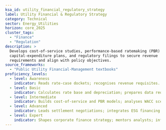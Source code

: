 ```yaml
---
ksa_id: utility_financial_regulatory_strategy
label: Utility Financial & Regulatory Strategy
category: Technical
sector: Energy_Utilities
horizon: core_2025
cluster_tags:
  - "Finance"
  - "Regulation"
description: >
  Develops cost-of-service studies, performance-based ratemaking (PBR) models,
  capital-expenditure plans, and regulatory filings to secure revenue
  requirements and align with policy objectives.
source_frameworks:
  - "Public Utility Financial-Management textbooks"
proficiency_levels:
  - level: Awareness
    indicator: Reads rate-case dockets; recognises revenue requisites.
  - level: Basic
    indicator: Calculates rate base and depreciation; prepares data requests.
  - level: Intermediate
    indicator: Builds cost-of-service and PBR models; analyses WACC scenarios.
  - level: Advanced
    indicator: Leads settlement negotiations; integrates ESG financing (green bonds).
  - level: Expert
    indicator: Shapes corporate finance strategy; mentors analysts; influences regulatory reform proposals.
---
```

